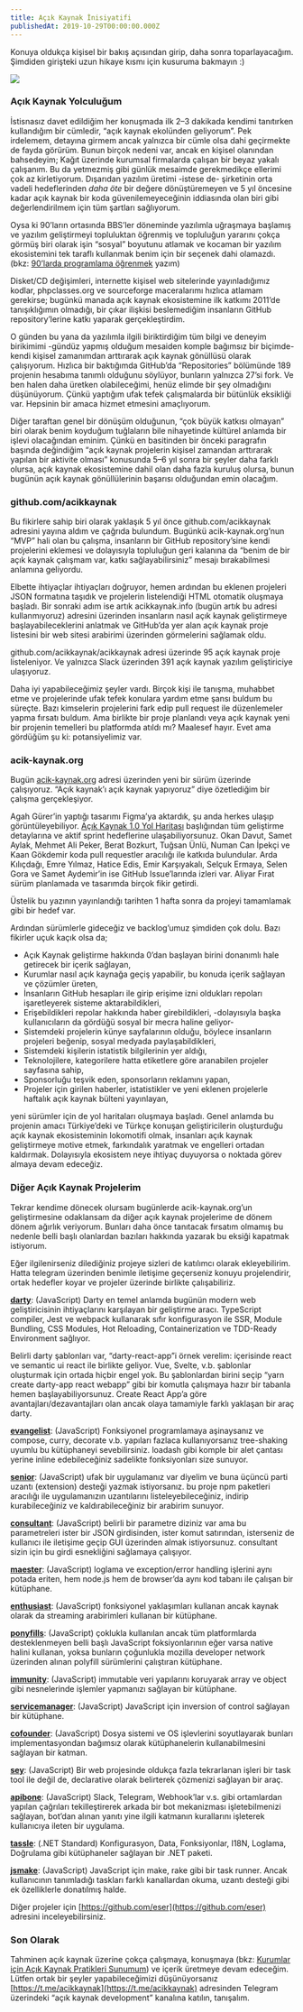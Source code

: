 ```yaml
---
title: Açık Kaynak İnisiyatifi
publishedAt: 2019-10-29T00:00:00.000Z
---
```


Konuya oldukça kişisel bir bakış açısından girip, daha sonra toparlayacağım.
Şimdiden girişteki uzun hikaye kısmı için kusuruma bakmayın :)

![](https://cdn.hashnode.com/res/hashnode/image/upload/v1659040683473/nb6DGQfNf.png)

### **Açık Kaynak Yolculuğum**

İstisnasız davet edildiğim her konuşmada ilk 2–3 dakikada kendimi tanıtırken
kullandığım bir cümledir, “açık kaynak ekolünden geliyorum”. Pek irdelemem,
detayına girmem ancak yalnızca bir cümle olsa dahi geçirmekte de fayda görürüm.
Bunun birçok nedeni var, ancak en kişisel olanından bahsedeyim; Kağıt üzerinde
kurumsal firmalarda çalışan bir beyaz yakalı çalışanım. Bu da yetmezmiş gibi
günlük mesaimde gerekmedikçe ellerimi çok az kirletiyorum. Dışarıdan yazılım
üretimi -istese de- şirketinin orta vadeli hedeflerinden _daha öte_ bir değere
dönüştüremeyen ve 5 yıl öncesine kadar açık kaynak bir koda güvenilemeyeceğinin
iddiasında olan biri gibi değerlendirilmem için tüm şartları sağlıyorum.

Oysa ki 90’ların ortasında BBS’ler döneminde yazılımla uğraşmaya başlamış ve
yazılım geliştirmeyi topluluktan öğrenmiş ve topluluğun yararını çokça görmüş
biri olarak işin “sosyal” boyutunu atlamak ve kocaman bir yazılım ekosistemini
tek taraflı kullanmak benim için bir seçenek dahi olamazdı. (bkz:
[90’larda programlama öğrenmek](../yazilim-araclari/20160221-90larda-programlama-ogrenmek)
yazım)

Disket/CD değişimleri, internette kişisel web sitelerinde yayınladığımız kodlar,
phpclasses.org ve sourceforge maceralarımı hızlıca atlamam gerekirse; bugünkü
manada açık kaynak ekosistemine ilk katkımı 2011’de tanışıklığımın olmadığı, bir
çıkar ilişkisi beslemediğim insanların GitHub repository’lerine katkı yaparak
gerçekleştirdim.

O günden bu yana da yazılımla ilgili biriktirdiğim tüm bilgi ve deneyim
birikimimi -gündüz yapmış olduğum mesaiden komple bağımsız bir biçimde- kendi
kişisel zamanımdan arttırarak açık kaynak gönüllüsü olarak çalışıyorum. Hızlıca
bir baktığımda GitHub’da “Repositories” bölümünde 189 projenin hesabıma tanımlı
olduğunu söylüyor, bunların yalnızca 27’si fork. Ve ben halen daha üretken
olabileceğimi, henüz elimde bir şey olmadığını düşünüyorum. Çünkü yaptığım ufak
tefek çalışmalarda bir bütünlük eksikliği var. Hepsinin bir amaca hizmet
etmesini amaçlıyorum.

Diğer taraftan genel bir dönüşüm olduğunun, “çok büyük katkısı olmayan” biri
olarak benim koyduğum tuğlaların bile nihayetinde kültürel anlamda bir işlevi
olacağından eminim. Çünkü en basitinden bir önceki paragrafın başında değindiğim
“açık kaynak projelerin kişisel zamandan arttırarak yapılan bir aktivite olması”
konusunda 5–6 yıl sonra bir şeyler daha farklı olursa, açık kaynak ekosistemine
dahil olan daha fazla kuruluş olursa, bunun bugünün açık kaynak gönüllülerinin
başarısı olduğundan emin olacağım.

### **github.com/acikkaynak**

Bu fikirlere sahip biri olarak yaklaşık 5 yıl önce github.com/acikkaynak
adresini yayına aldım ve çağrıda bulundum. Bugünkü acik-kaynak.org’nun “MVP”
hali olan bu çalışma, insanların bir GitHub repository’sine kendi projelerini
eklemesi ve dolayısıyla topluluğun geri kalanına da “benim de bir açık kaynak
çalışmam var, katkı sağlayabilirsiniz” mesajı bırakabilmesi anlamına geliyordu.

Elbette ihtiyaçlar ihtiyaçları doğruyor, hemen ardından bu eklenen projeleri
JSON formatına taşıdık ve projelerin listelendiği HTML otomatik oluşmaya
başladı. Bir sonraki adım ise artık acikkaynak.info (bugün artık bu adresi
kullanmıyoruz) adresini üzerinden insanların nasıl açık kaynak geliştirmeye
başlayabileceklerini anlatmak ve GitHub’da yer alan açık kaynak proje listesini
bir web sitesi arabirimi üzerinden görmelerini sağlamak oldu.

github.com/acikkaynak/acikkaynak adresi üzerinde 95 açık kaynak proje
listeleniyor. Ve yalnızca Slack üzerinden 391 açık kaynak yazılım geliştiriciye
ulaşıyoruz.

Daha iyi yapabileceğimiz şeyler vardı. Birçok kişi ile tanışma, muhabbet etme ve
projelerinde ufak tefek konulara yardım etme şansı buldum bu süreçte. Bazı
kimselerin projelerini fark edip pull request ile düzenlemeler yapma fırsatı
buldum. Ama birlikte bir proje planlandı veya açık kaynak yeni bir projenin
temelleri bu platformda atıldı mı? Maalesef hayır. Evet ama gördüğüm şu ki:
potansiyelimiz var.

### **acik-kaynak.org**

Bugün [acik-kaynak.org](https://acik-kaynak.org/) adresi üzerinden yeni bir
sürüm üzerinde çalışıyoruz. “Açık kaynak’ı açık kaynak yapıyoruz” diye
özetlediğim bir çalışma gerçekleşiyor.

Agah Gürer’in yaptığı tasarımı Figma’ya aktardık, şu anda herkes ulaşıp
görüntüleyebiliyor.
[Açık Kaynak 1.0 Yol Haritası](https://github.com/acikkaynak/acikkaynak-website/issues/30)
başlığından tüm geliştirme detaylarına ve aktif sprint hedeflerine
ulaşabiliyorsunuz. Okan Davut, Samet Aylak, Mehmet Ali Peker, Berat Bozkurt,
Tuğsan Ünlü, Numan Can İpekçi ve Kaan Gökdemir koda pull requestler aracılığı
ile katkıda bulundular. Arda Kılıçdağı, Emre Yılmaz, Hatice Edis, Emir
Karşıyakalı, Selçuk Ermaya, Selen Gora ve Samet Aydemir’in ise GitHub
Issue’larında izleri var. Aliyar Fırat sürüm planlamada ve tasarımda birçok
fikir getirdi.

Üstelik bu yazının yayınlandığı tarihten 1 hafta sonra da projeyi tamamlamak
gibi bir hedef var.

Ardından sürümlerle gideceğiz ve backlog’umuz şimdiden çok dolu. Bazı fikirler
uçuk kaçık olsa da;

- Açık Kaynak geliştirme hakkında 0’dan başlayan birini donanımlı hale getirecek
  bir içerik sağlayan,
- Kurumlar nasıl açık kaynağa geçiş yapabilir, bu konuda içerik sağlayan ve
  çözümler üreten,
- İnsanların GitHub hesapları ile girip erişime izni oldukları repoları
  işaretleyerek sisteme aktarabildikleri,
- Erişebildikleri repolar hakkında haber girebildikleri, -dolayısıyla başka
  kullanıcıların da gördüğü sosyal bir mecra haline geliyor-
- Sistemdeki projelerin künye sayfalarının olduğu, böylece insanların projeleri
  beğenip, sosyal medyada paylaşabildikleri,
- Sistemdeki kişilerin istatistik bilgilerinin yer aldığı,
- Teknolojilere, kategorilere hatta etiketlere göre aranabilen projeler
  sayfasına sahip,
- Sponsorluğu teşvik eden, sponsorların reklamını yapan,
- Projeler için girilen haberler, istatistikler ve yeni eklenen projelerle
  haftalık açık kaynak bülteni yayınlayan,

yeni sürümler için de yol haritaları oluşmaya başladı. Genel anlamda bu projenin
amacı Türkiye’deki ve Türkçe konuşan geliştiricilerin oluşturduğu açık kaynak
ekosisteminin lokomotifi olmak, insanları açık kaynak geliştirmeye motive etmek,
farkındalık yaratmak ve engelleri ortadan kaldırmak. Dolayısıyla ekosistem neye
ihtiyaç duyuyorsa o noktada görev almaya devam edeceğiz.

### **Diğer Açık Kaynak Projelerim**

Tekrar kendime dönecek olursam bugünlerde acik-kaynak.org’un geliştirmesine
odaklansam da diğer açık kaynak projelerime de dönem dönem ağırlık veriyorum.
Bunları daha önce tanıtacak fırsatım olmamış bu nedenle belli başlı olanlardan
bazıları hakkında yazarak bu eksiği kapatmak istiyorum.

Eğer ilgilenirseniz dilediğiniz projeye sizleri de katılımcı olarak
ekleyebilirim. Hatta telegram üzerinden benimle iletişime geçerseniz konuyu
projelendirir, ortak hedefler koyar ve projeler üzerinde birlikte çalışabiliriz.

[**darty**](https://github.com/eser/darty): (JavaScript) Darty en temel anlamda
bugünün modern web geliştiricisinin ihtiyaçlarını karşılayan bir geliştirme
aracı. TypeScript compiler, Jest ve webpack kullanarak sıfır konfigurasyon ile
SSR, Module Bundling, CSS Modules, Hot Reloading, Containerization ve TDD-Ready
Environment sağlıyor.

Belirli darty şablonları var, “darty-react-app”i örnek verelim: içerisinde react
ve semantic ui react ile birlikte geliyor. Vue, Svelte, v.b. şablonlar
oluşturmak için ortada hiçbir engel yok. Bu şablonlardan birini seçip “yarn
create darty-app react webapp” gibi bir komutla çalışmaya hazır bir tabanla
hemen başlayabiliyorsunuz. Create React App’a göre avantajları/dezavantajları
olan ancak olaya tamamiyle farklı yaklaşan bir araç darty.

[**evangelist**](https://github.com/eser/evangelist): (JavaScript) Fonksiyonel
programlamaya aşinaysanız ve compose, curry, decorate v.b. yapıları fazlaca
kullanıyorsanız tree-shaking uyumlu bu kütüphaneyi sevebilirsiniz. loadash gibi
komple bir alet çantası yerine inline edebileceğiniz sadelikte fonksiyonları
size sunuyor.

[**senior**](https://github.com/eser/senior): (JavaScript) ufak bir uygulamanız
var diyelim ve buna üçüncü parti uzantı (extension) desteği yazmak istiyorsanız.
bu proje npm paketleri aracılığı ile uygulamanızın uzantılarını
listeleyebileceğiniz, indirip kurabileceğiniz ve kaldırabileceğiniz bir arabirim
sunuyor.

[**consultant**](https://github.com/eser/consultant): (JavaScript) belirli bir
parametre diziniz var ama bu parametreleri ister bir JSON girdisinden, ister
komut satırından, isterseniz de kullanıcı ile iletişime geçip GUI üzerinden
almak istiyorsunuz. consultant sizin için bu girdi esnekliğini sağlamaya
çalışıyor.

[**maester**](https://github.com/eser/maester): (JavaScript) loglama ve
exception/error handling işlerini aynı potada eriten, hem node.js hem de
browser’da aynı kod tabanı ile çalışan bir kütüphane.

[**enthusiast**](https://github.com/eser/enthusiast): (JavaScript) fonksiyonel
yaklaşımları kullanan ancak kaynak olarak da streaming arabirimleri kullanan bir
kütüphane.

[**ponyfills**](https://github.com/eser/ponyfills): (JavaScript) çoklukla
kullanılan ancak tüm platformlarda desteklenmeyen belli başlı JavaScript
foksiyonlarının eğer varsa native halini kullanan, yoksa bunların çoğunlukla
mozilla developer network üzerinden alınan polyfill sürümlerini çalıştıran
kütüphane.

[**immunity**](https://github.com/eser/immunity): (JavaScript) immutable veri
yapılarını koruyarak array ve object gibi nesnelerinde işlemler yapmanızı
sağlayan bir kütüphane.

[**servicemanager**](https://github.com/eser/servicemanager): (JavaScript)
JavaScript için inversion of control sağlayan bir kütüphane.

[**cofounder**](https://github.com/eser/cofounder): (JavaScript) Dosya sistemi
ve OS işlevlerini soyutlayarak bunları implementasyondan bağımsız olarak
kütüphanelerin kullanabilmesini sağlayan bir katman.

[**sey**](https://github.com/eser/sey): (JavaScript) Bir web projesinde oldukça
fazla tekrarlanan işleri bir task tool ile değil de, declarative olarak
belirterek çözmenizi sağlayan bir araç.

[**apibone**](https://github.com/eser/apibone): (JavaScript) Slack, Telegram,
Webhook’lar v.s. gibi ortamlardan yapılan çağrıları tekilleştirerek arkada bir
bot mekanizması işletebilmenizi sağlayan, bot’dan alınan yanıtı yine ilgili
katmanın kurallarını işleterek kullanıcıya ileten bir uygulama.

[**tassle**](https://github.com/eser/tassle): (.NET Standard) Konfigurasyon,
Data, Fonksiyonlar, I18N, Loglama, Doğrulama gibi kütüphaneler sağlayan bir .NET
paketi.

[**jsmake**](https://github.com/eser/jsmake): (JavaScript) JavaScript için make,
rake gibi bir task runner. Ancak kullanıcının tanımladığı taskları farklı
kanallardan okuma, uzantı desteği gibi ek özelliklerle donatılmış halde.

Diğer projeler için [https://github.com/eser](https://github.com/eser) adresini
inceleyebilirsiniz.

### **Son Olarak**

Tahminen açık kaynak üzerine çokça çalışmaya, konuşmaya (bkz:
[Kurumlar için Açık Kaynak Pratikleri Sunumum](https://speakerdeck.com/eser/acik-kaynak-pratikleri))
ve içerik üretmeye devam edeceğim. Lütfen ortak bir şeyler yapabileceğimizi
düşünüyorsanız [https://t.me/acikkaynak](https://t.me/acikkaynak) adresinden
Telegram üzerindeki “açık kaynak development” kanalına katılın, tanışalım.
